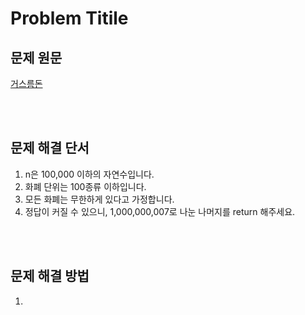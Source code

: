 # Problem Titile

## 문제 원문

[거스름돈](https://school.programmers.co.kr/learn/courses/30/lessons/12907)

</br></br>

## 문제 해결 단서

1. n은 100,000 이하의 자연수입니다.
2. 화폐 단위는 100종류 이하입니다.
3. 모든 화폐는 무한하게 있다고 가정합니다.
4. 정답이 커질 수 있으니, 1,000,000,007로 나눈 나머지를 return 해주세요.

</br></br>

## 문제 해결 방법

1.

